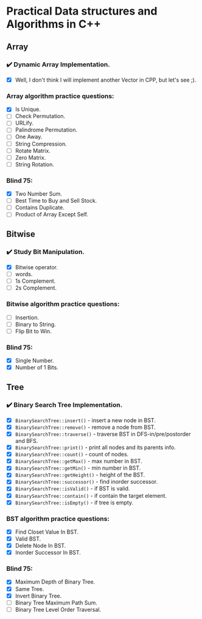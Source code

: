 # Practical Data structures and Algorithms in C++

## Array

### :heavy_check_mark: Dynamic Array Implementation.

- [x] Well, I don't think I will implement another Vector in CPP, but let's see ;).

### Array algorithm practice questions:

- [x] Is Unique.
- [ ] Check Permutation.
- [ ] URLify.
- [ ] Palindrome Permutation.
- [ ] One Away.
- [ ] String Compression.
- [ ] Rotate Matrix.
- [ ] Zero Matrix.
- [ ] String Rotation.

### Blind 75:

- [x] Two Number Sum.
- [ ] Best Time to Buy and Sell Stock.
- [ ] Contains Duplicate.
- [ ] Product of Array Except Self.

## Bitwise

### :heavy_check_mark: Study Bit Manipulation.

- [x] Bitwise operator.
- [ ] words.
- [ ] 1s Complement.
- [ ] 2s Complement.

### Bitwise algorithm practice questions:

- [ ] Insertion.
- [ ] Binary to String.
- [ ] Flip Bit to Win.

### Blind 75:

- [x] Single Number.
- [x] Number of 1 Bits.

## Tree

### :heavy_check_mark: Binary Search Tree Implementation.

- [x] `BinarySearchTree::insert()`            - insert a new node in BST.
- [x] `BinarySearchTree::remove()`            - remove a node from BST.
- [x] `BinarySearchTree::traverse()`          - traverse BST in DFS-in/pre/postorder and BFS.
- [x] `BinarySearchTree::print()`             - print all nodes and its parents info.
- [x] `BinarySearchTree::count()`             - count of nodes.
- [x] `BinarySearchTree::getMax()`            - max number in BST.
- [x] `BinarySearchTree::getMin()`            - min number in BST.
- [x] `BinarySearchTree::getHeight()`         - height of the BST.
- [x] `BinarySearchTree::successor()`         - find inorder successor.
- [x] `BinarySearchTree::isValid()`           - if BST is valid.
- [x] `BinarySearchTree::contain()`           - if contain the target element.
- [x] `BinarySearchTree::isEmpty()`           - if tree is empty.

### BST algorithm practice questions:

- [x] Find Closet Value In BST.
- [x] Valid BST.
- [x] Delete Node In BST.
- [x] Inorder Successor In BST.

### Blind 75:

- [x] Maximum Depth of Binary Tree.
- [x] Same Tree.
- [x] Invert Binary Tree.
- [ ] Binary Tree Maximum Path Sum.
- [ ] Binary Tree Level Order Traversal.
